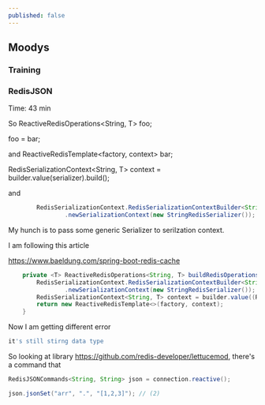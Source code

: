```yaml
---
published: false
---
```

## Moodys

### Training

### RedisJSON 
Time: 43 min

So ReactiveRedisOperations<String, T> foo;

foo = bar;

and ReactiveRedisTemplate<factory, context> bar;

RedisSerializationContext<String, T> context = builder.value(serializer).build();

and 

```java
        RedisSerializationContext.RedisSerializationContextBuilder<String, T> builder = RedisSerializationContext
                .newSerializationContext(new StringRedisSerializer());
```
 
 
My hunch is to pass some generic Serializer to serilzation context.

I am following this article

https://www.baeldung.com/spring-boot-redis-cache


```java
    private <T> ReactiveRedisOperations<String, T> buildRedisOperations(ReactiveRedisConnectionFactory factory, Class<T> clazz) {
        RedisSerializationContext.RedisSerializationContextBuilder<String, T> builder = RedisSerializationContext
                .newSerializationContext(new StringRedisSerializer());
        RedisSerializationContext<String, T> context = builder.value((RedisSerializationContext.SerializationPair<T>) RedisSerializationContext.SerializationPair.fromSerializer(new GenericJackson2JsonRedisSerializer())).build();
        return new ReactiveRedisTemplate<>(factory, context);
    }
```

Now I am getting different error

```bash
it's still stirng data type
```

So looking at library https://github.com/redis-developer/lettucemod, there's a command that

```java
RedisJSONCommands<String, String> json = connection.reactive();

json.jsonSet("arr", ".", "[1,2,3]"); // (2)

```